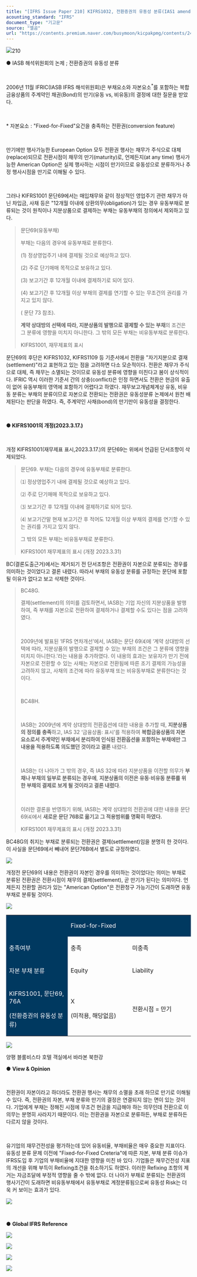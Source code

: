 ```yaml
---
title: "[IFRS Issue Paper 210] KIFRS1032, 전환증권의 유동성 분류(IAS1 amendment)"
acounting_standard: "IFRS"
document_type: "기고문"
source: "엘곰"
url: "https://contents.premium.naver.com/busymoon/kicpakpmg/contents/240831120007916ty"
---
```

![](https://n2.news.naver.com/l.gif?type=content)210

● IASB 해석위원회의 논제 ; 전환증권의 유동성 분류

​

2006년 11월 IFRIC(IASB IFRS 해석위원회)은 부채요소와 자본요소<sup>*</sup>를 포함하는 복합금융상품의 주계약인 채권(Bond)의 만기(유동 vs, 비유동)의 결정에 대한 질문을 받았다.

​

\* 자본요소 : "Fixed-for-Fixed"요건을 충족하는 전환권(conversion feature)

​

만기에만 행사가능한 European Option 모두 전환권 행사는 채무가 주식으로 대체(replace)되므로 전환시점이 채무의 만기(maturity)로, 언제든지(at any time) 행사가능한 American Option은 실제 행사하는 시점이 만기이므로 유동성으로 분류하거나 추정 행사시점을 만기로 이해될 수 있다.

​

그러나 KIFRS1001 문단69에서는 매입채무와 같이 정상적인 영업주기 관련 채무가 아닌 차입금, 사채 등은 "12개월 이내에 상환의무(obligation)가 있는 경우 유동부채로 분류되는 것이 원칙이나 지분상품으로 결제하는 부채는 유동부채의 정의에서 제외하고 있다.

> 문단69(유동부채)
> 
> 부채는 다음의 경우에 유동부채로 분류한다.
> 
> (1) 정상영업주기 내에 결제될 것으로 예상하고 있다.
> 
> (2) 주로 단기매매 목적으로 보유하고 있다.
> 
> (3) 보고기간 후 12개월 이내에 결제하기로 되어 있다.
> 
> (4) 보고기간 후 12개월 이상 부채의 결제를 연기할 수 있는 무조건의 권리를 가지고 있지 않다.
> 
> ( 문단 73 참조).
> 
> **계약 상대방의 선택에 따라, 지분상품의 발행으로 결제할 수 있는 부채**의 조건은 그 분류에 영향을 미치지 아니한다. 그 밖의 모든 부채는 비유동부채로 분류한다.
> 
> KIFRS1001, 재무제표의 표시

문단69의 후단은 KIFRS1032, KIFRS1109 등 기준서에서 전환을 "자기지분으로 결재(settlement)"라고 표현하고 있는 점을 고려하면 다소 모순적이다. 전환은 채무가 주식으로 대체, 즉 채무는 소멸되는 것이므로 유동성 분류에 영향을 미친다고 봄이 상식적이다. IFRIC 역시 이러한 기준서 간의 상충(conflict)은 인정 하면서도 전환은 현금의 유출이 없어 유동부채의 영역에 포함하기 어렵다고 하였다. 재무보고개념체계상 유동, 비유동 분류는 부채의 분류이므로 자본으로 전환되는 전환권은 유동성분류 논제에서 원천 배제된다는 판단을 하였다. 즉, 주계약인 사채(bond)의 만기만이 유동성을 결정한다.

​

**● KIFRS1001의 개정(2023.3.17.)**

​

개정 KIFRS1001(재무제표 표시,2023.3.17.)의 문단69는 위에서 언급된 단서조항이 삭제되었다.

> 문단69. 부채는 다음의 경우에 유동부채로 분류한다.
> 
> ⑴ 정상영업주기 내에 결제될 것으로 예상하고 있다.
> 
> ⑵ 주로 단기매매 목적으로 보유하고 있다.
> 
> ⑶ 보고기간 후 12개월 이내에 결제하기로 되어 있다.
> 
> ⑷ 보고기간말 현재 보고기간 후 적어도 12개월 이상 부채의 결제를 연기할 수 있는 권리를 가지고 있지 않다.
> 
> 그 밖의 모든 부채는 비유동부채로 분류한다.
> 
> KIFRS1001 재무제표의 표시 (개정 2023.3.31)

BC(결론도출근거)에서는 제거되기 전 단서조항은 전환권이 자본으로 분류되는 경우를 의미하는 것이었다고 결론 내렸다. 따라서 부채의 유동성 분류를 규정하는 문단에 포함될 이유가 없다고 보고 삭제한 것이다.

> BC48G.
> 
> 결제(settlement)의 의미를 검토하면서, IASB는 기업 자신의 지분상품을 발행하여, 즉 부채를 자본으로 전환하여 결제하거나 결제할 수도 있다는 점을 고려하였다.
> 
> ​
> 
> 2009년에 발표된 ‘IFRS 연차개선’에서, IASB는 문단 69⑷에 ‘계약 상대방의 선택에 따라, 지분상품의 발행으로 결제할 수 있는 부채의 조건은 그 분류에 영향을 미치지 아니한다.’라는 내용을 추가하였다. 이 내용의 효과는 보유자가 만기 전에 자본으로 전환할 수 있는 사채는 자본으로 전환됨에 따른 조기 결제의 가능성을 고려하지 않고, 사채의 조건에 따라 유동부채 또는 비유동부채로 분류한다는 것이다.
> 
> ​
> 
> BC48H.
> 
> ​
> 
> IASB는 2009년에 계약 상대방의 전환옵션에 대한 내용을 추가할 때, **지분상품의 정의를 충족**하고, IAS 32 ‘금융상품: 표시’를 적용하여 **복합금융상품의 자본 요소로서 주계약인 부채에서 분리하여 인식된 전환옵션을 포함하는 부채에만 그 내용을 적용하도록 의도했던 것이라고 결론** 내렸다.
> 
> ​
> 
> IASB는 더 나아가 그 밖의 경우, 즉 IAS 32에 따라 지분상품을 이전할 의무가 **부채나 부채의 일부로 분류되는 경우에**, **지분상품의 이전은 유동·비유동 분류를 위한 부채의 결제로 보게 될 것이라고 결론 내렸다**.
> 
> ​
> 
> 이러한 결론을 반영하기 위해, IASB는 계약 상대방의 전환권에 대한 내용을 문단 69⑷에서 **새로운 문단 76B로 옮기고 그 적용범위를 명확히 하였다.**
> 
> KIFRS1001 재무제표의 표시 (개정 2023.3.31)

BC48G의 취지는 부채로 분류되는 전환권은 결제(settlement)임을 분명히 한 것이다. 이 사실을 문단69에서 빼내어 문단76B에서 별도로 규정하였다.

![](https://scs-phinf.pstatic.net/MjAyNDA4MzFfMTU4/MDAxNzI1MDcyNzk4Mzg1.YhlN5deEudPu2m-iiRdIeVvs_lab_5iQcARe9nyx4Dog.IpdcMnQHPo2uUBQpeZUizzduGtz315LbTaI3XqOH1n4g.PNG/image.png?type=w800)

개정전 문단69의 내용은 전환권이 자본인 경우를 의미하는 것이었다는 의미는 부채로 분류된 전환권은 전환시점이 채무의 결제(settlement), 곧 만기가 된다는 의미이다. 언제든지 전환할 권리가 있는 "American Option"은 전환청구 가능기간이 도래하면 유동부채로 분류될 것이다.

![](https://scs-phinf.pstatic.net/MjAyNDA4MzFfMTMz/MDAxNzI1MDcyOTc1Nzg4.-YL9ntj-6oY-3tIMRrV-A11Q3MEVoh689b7xWZWlaH4g.QHm53f8epr-Lt6Y2S3v2jLkou1HJ5WAFRkK1LqOEXdcg.PNG/image.png?type=w800)

<table style=""><tbody><tr><td colspan="1" rowspan="1" style="width: 33.33%; height: 43.0px;  background-color: #003960;"><div><p style=""><span style="color:#ffffff;">​</span></p></div></td><td colspan="2" rowspan="1" style="width: 66.67%; height: 43.0px;  background-color: #003960;"><div><p style=""><span style="color:#ffffff;">Fixed-for-Fixed</span></p></div></td></tr><tr><td colspan="1" rowspan="1" style="width: 33.33%; height: 43.0px;  background-color: #003960;"><div><p style=""><span style="color:#ffffff;">충족여부</span></p></div></td><td colspan="1" rowspan="1" style="width: 33.33%; height: 43.0px;  "><div><p style=""><span style="">충족</span></p></div></td><td colspan="1" rowspan="1" style="width: 33.33%; height: 43.0px;  "><div><p style=""><span style="">미충족</span></p></div></td></tr><tr><td colspan="1" rowspan="1" style="width: 33.33%; height: 21.5px;  background-color: #003960;"><div><p style=""><span style="color:#ffffff;">자본 부채 분류</span></p></div></td><td colspan="1" rowspan="1" style="width: 33.33%; height: 21.5px;  "><div><p style=""><span style="">Equity</span></p></div></td><td colspan="1" rowspan="1" style="width: 33.33%; height: 21.5px;  "><div><p style=""><span style="">Liability</span></p></div></td></tr><tr><td colspan="1" rowspan="1" style="width: 33.33%; height: 21.5px;  background-color: #003960;"><div><p style=""><span style="color:#ffffff;">KIFRS1001, 문단69, 76A</span></p></div><div><p style=""><span style="color:#ffffff;">(전환증권의 유동성 분류)</span></p></div></td><td colspan="1" rowspan="1" style="width: 33.33%; height: 21.5px;  "><div><p style=""><span style="">X</span></p></div><div><p style=""><span style="">(미적용, 해당없음)</span></p></div></td><td colspan="1" rowspan="1" style="width: 33.33%; height: 21.5px;  "><div><p style=""><span style="">전환시점 = 만기</span></p></div></td></tr></tbody></table>

![](https://dthumb-phinf.pstatic.net/dthumb?src=%22https://postfiles.pstatic.net/MjAyMzA1MTdfMTM4/MDAxNjg0MzE0ODQ5Mjkz.nLJWSTn5-YWBIemo8GWTuOQK5kzY60OZMg8s_ptYxV4g.8_eJ8S7DCG87VxfRoQIstFKh3a5onN_OfDLrN_8w-2Ig.JPEG.busymoon/198827855_4425782334151295_6856366257164135794_n.jpg?type=w773%22&service=scs&type=w800)

양평 블룸비스타 호텔 객실에서 바라본 북한강

● **View & Opinion**

​

전환권이 자본이라고 하더라도 전환권 행사는 채무의 소멸을 초래 하므로 만기로 이해될 수 있다. 즉, 전환권의 자본, 부채 분류와 만기의 결정은 연결되지 않는 면이 있는 것이다. 기업에게 부채는 정해진 시점에 무조건 현금을 지급해야 하는 의무인데 전환으로 이 의무는 분명히 사라지기 때문이다. 이는 전환권을 자본으로 분류하든, 부채로 분류하든 다르지 않을 것이다.

​

유기업의 재무건전성을 평가하는데 있어 유동비율, 부채비율은 매우 중요한 지표이다. 유동성 분류 문제 이전에 "Fixed-for-Fixed Creteria"에 따른 자본, 부채 분류 이슈가 IFRS도입 후 기업의 부채비율에 지대한 영향을 미친 바 있다. 기업들은 재무건전성 지표의 개선을 위해 부득이 Refixing조건을 취소하기도 하였다. 이러한 Refixing 조항의 제거는 자금조달에 부정적 영향을 줄 수 밖에 없다. 더 나아가 부채로 분류되는 전환권의 행사기간이 도래하면 비유동부채에서 유동부채로 계정분류됨으로써 유동성 Risk는 더욱 커 보이는 효과가 있다.

![](https://scs-phinf.pstatic.net/MjAyNDA4MzFfMTgg/MDAxNzI1MDcyMzU5MzU4.qWBkGgk2EIo9uMqsD1X5xAEoTKyHWCRhnxKYZ7ke6oAg.6PYwaTaQ4fQOtOTJrnJS84Si9ActDMeC_amsGSCMJ7Ig.PNG/image.png?type=w800)

​

● **Global IFRS Reference**

![](https://scs-phinf.pstatic.net/MjAyNDA4MzFfMjMg/MDAxNzI1MDczMzQ5NTM1.WDmMPoEGXkBqbt9_ebiRjWA3Mh7JzV37f-wuaJv10cgg.voBPztjxYcsfeBFDi7iEUXV2qGypaxF8gIJUeDfdXKIg.PNG/image.png?type=w800)

![](https://scs-phinf.pstatic.net/MjAyNDA4MzFfMjQ3/MDAxNzI1MDczNDU3MDA0.ALlXm4SK_O0h81FPjPcPnj378xT6wqxc6ZjzQqPNw1Ig.du_AdaX47Zj2s87QItkAqtQhB8QFYIvBJQt1tvAbYCwg.PNG/image.png?type=w800)

![](https://scs-phinf.pstatic.net/MjAyNDA4MzFfOTcg/MDAxNzI1MDczNTk3NDE1.obu2dl817kp0QYOkA10Le9vjuchaNO5JZjnsnVgsMJog.XYHDj7Lh0wgsSHm_NVAESflUUW3Iis-4e8FFXbuW8PIg.PNG/image.png?type=w800)

[![](https://dthumb-phinf.pstatic.net/dthumb?src=%22https://storep-phinf.pstatic.net/cafe_004/original_28.png?type=p100_100%22&service=scs&type=w800)](https://contents.premium.naver.com/busymoon/kicpakpmg/contents/#)

​

​